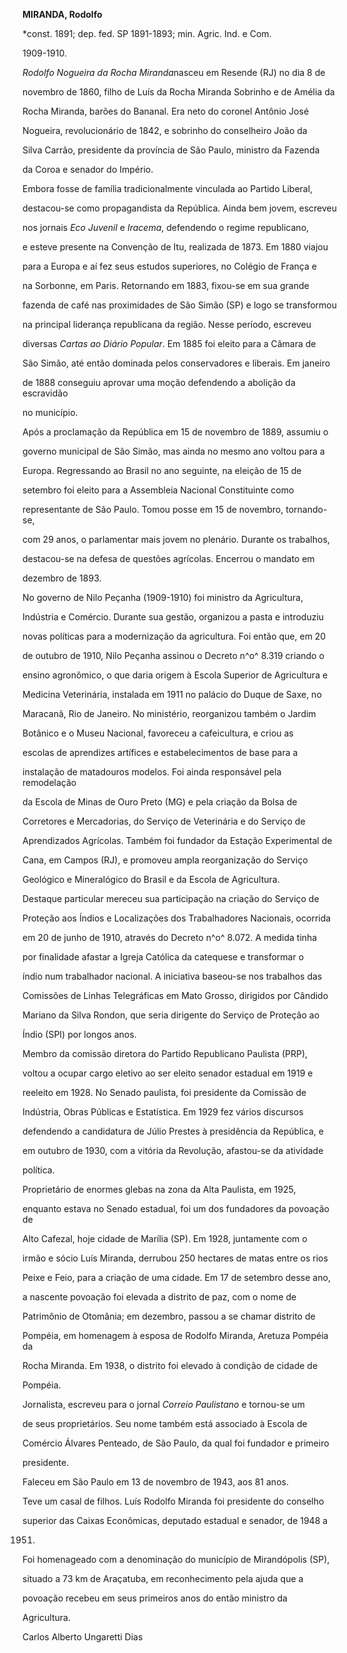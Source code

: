 **MIRANDA, Rodolfo**



\*const. 1891; dep. fed. SP 1891-1893; min. Agric. Ind. e Com.

1909-1910.



*Rodolfo Nogueira da Rocha Miranda*nasceu em Resende (RJ) no dia 8 de

novembro de 1860, filho de Luís da Rocha Miranda Sobrinho e de Amélia da

Rocha Miranda, barões do Bananal. Era neto do coronel Antônio José

Nogueira, revolucionário de 1842, e sobrinho do conselheiro João da

Silva Carrão, presidente da província de São Paulo, ministro da Fazenda

da Coroa e senador do Império.



Embora fosse de família tradicionalmente vinculada ao Partido Liberal,

destacou-se como propagandista da República. Ainda bem jovem, escreveu

nos jornais *Eco Juvenil* e *Iracema*, defendendo o regime republicano,

e esteve presente na Convenção de Itu, realizada de 1873. Em 1880 viajou

para a Europa e aí fez seus estudos superiores, no Colégio de França e

na Sorbonne, em Paris. Retornando em 1883, fixou-se em sua grande

fazenda de café nas proximidades de São Simão (SP) e logo se transformou

na principal liderança republicana da região. Nesse período, escreveu

diversas *Cartas ao Diário Popular*. Em 1885 foi eleito para a Câmara de

São Simão, até então dominada pelos conservadores e liberais. Em janeiro

de 1888 conseguiu aprovar uma moção defendendo a abolição da escravidão

no município.



Após a proclamação da República em 15 de novembro de 1889, assumiu o

governo municipal de São Simão, mas ainda no mesmo ano voltou para a

Europa. Regressando ao Brasil no ano seguinte, na eleição de 15 de

setembro foi eleito para a Assembleia Nacional Constituinte como

representante de São Paulo. Tomou posse em 15 de novembro, tornando-se,

com 29 anos, o parlamentar mais jovem no plenário. Durante os trabalhos,

destacou-se na defesa de questões agrícolas. Encerrou o mandato em

dezembro de 1893.



No governo de Nilo Peçanha (1909-1910) foi ministro da Agricultura,

Indústria e Comércio. Durante sua gestão, organizou a pasta e introduziu

novas políticas para a modernização da agricultura. Foi então que, em 20

de outubro de 1910, Nilo Peçanha assinou o Decreto n^o^ 8.319 criando o

ensino agronômico, o que daria origem à Escola Superior de Agricultura e

Medicina Veterinária, instalada em 1911 no palácio do Duque de Saxe, no

Maracanã, Rio de Janeiro. No ministério, reorganizou também o Jardim

Botânico e o Museu Nacional, favoreceu a cafeicultura, e criou as

escolas de aprendizes artífices e estabelecimentos de base para a

instalação de matadouros modelos. Foi ainda responsável pela remodelação

da Escola de Minas de Ouro Preto (MG) e pela criação da Bolsa de

Corretores e Mercadorias, do Serviço de Veterinária e do Serviço de

Aprendizados Agrícolas. Também foi fundador da Estação Experimental de

Cana, em Campos (RJ), e promoveu ampla reorganização do Serviço

Geológico e Mineralógico do Brasil e da Escola de Agricultura.



Destaque particular mereceu sua participação na criação do Serviço de

Proteção aos Índios e Localizações dos Trabalhadores Nacionais, ocorrida

em 20 de junho de 1910, através do Decreto n^o^ 8.072. A medida tinha

por finalidade afastar a Igreja Católica da catequese e transformar o

índio num trabalhador nacional. A iniciativa baseou-se nos trabalhos das

Comissões de Linhas Telegráficas em Mato Grosso, dirigidos por Cândido

Mariano da Silva Rondon, que seria dirigente do Serviço de Proteção ao

Índio (SPI) por longos anos.



Membro da comissão diretora do Partido Republicano Paulista (PRP),

voltou a ocupar cargo eletivo ao ser eleito senador estadual em 1919 e

reeleito em 1928. No Senado paulista, foi presidente da Comissão de

Indústria, Obras Públicas e Estatística. Em 1929 fez vários discursos

defendendo a candidatura de Júlio Prestes à presidência da República, e

em outubro de 1930, com a vitória da Revolução, afastou-se da atividade

política.



Proprietário de enormes glebas na zona da Alta Paulista, em 1925,

enquanto estava no Senado estadual, foi um dos fundadores da povoação de

Alto Cafezal, hoje cidade de Marília (SP). Em 1928, juntamente com o

irmão e sócio Luís Miranda, derrubou 250 hectares de matas entre os rios

Peixe e Feio, para a criação de uma cidade. Em 17 de setembro desse ano,

a nascente povoação foi elevada a distrito de paz, com o nome de

Patrimônio de Otomânia; em dezembro, passou a se chamar distrito de

Pompéia, em homenagem à esposa de Rodolfo Miranda, Aretuza Pompéia da

Rocha Miranda. Em 1938, o distrito foi elevado à condição de cidade de

Pompéia.



Jornalista, escreveu para o jornal *Correio Paulistano* e tornou-se um

de seus proprietários. Seu nome também está associado à Escola de

Comércio Álvares Penteado, de São Paulo, da qual foi fundador e primeiro

presidente.



Faleceu em São Paulo em 13 de novembro de 1943, aos 81 anos.



Teve um casal de filhos. Luís Rodolfo Miranda foi presidente do conselho

superior das Caixas Econômicas, deputado estadual e senador, de 1948 a

1951.



Foi homenageado com a denominação do município de Mirandópolis (SP),

situado a 73 km de Araçatuba, em reconhecimento pela ajuda que a

povoação recebeu em seus primeiros anos do então ministro da

Agricultura.



Carlos Alberto Ungaretti Dias




